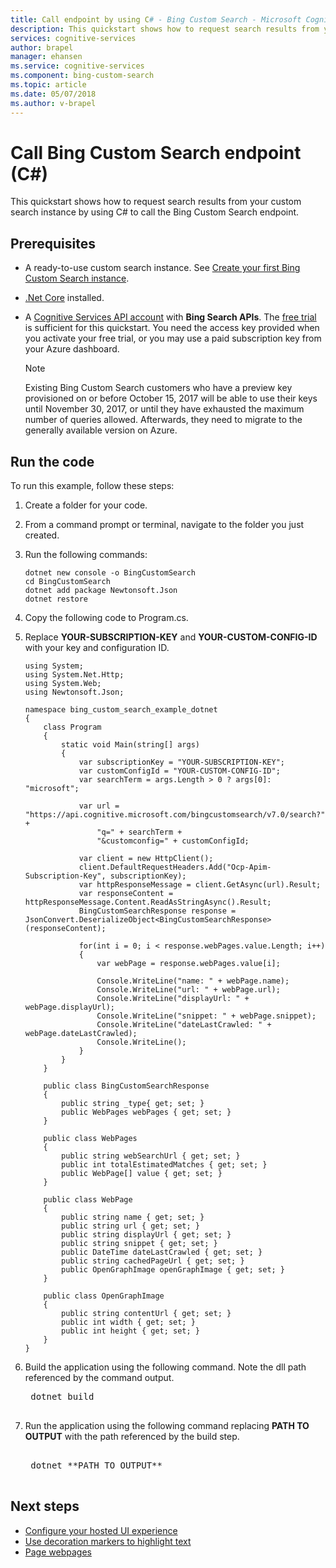```yaml
---
title: Call endpoint by using C# - Bing Custom Search - Microsoft Cognitive Services
description: This quickstart shows how to request search results from your custom search instance by using C# to call the Bing Custom Search endpoint. 
services: cognitive-services
author: brapel
manager: ehansen
ms.service: cognitive-services
ms.component: bing-custom-search
ms.topic: article
ms.date: 05/07/2018
ms.author: v-brapel
---
```


# Call Bing Custom Search endpoint (C#)

This quickstart shows how to request search results from your custom search instance by using C# to call the Bing Custom Search endpoint. 

## Prerequisites

-  A ready-to-use custom search instance. See [Create your first Bing Custom Search instance](quick-start.md).
-  [.Net Core](https://www.microsoft.com/net/download/core) installed.
- A [Cognitive Services API account](https://docs.microsoft.com/azure/cognitive-services/cognitive-services-apis-create-account) with **Bing Search APIs**. The [free trial](https://azure.microsoft.com/try/cognitive-services/?api=bing-custom-search) is sufficient for this quickstart. You need the access key provided when you activate your free trial, or you may use a paid subscription key from your Azure dashboard.  

  >[!NOTE]  
  >Existing Bing Custom Search customers who have a preview key provisioned on or before October 15, 2017 will be able to use their keys until November 30, 2017, or until they have exhausted the maximum number of queries allowed. Afterwards, they need to migrate to the generally available version on Azure. 
 
## Run the code

To run this example, follow these steps:

1. Create a folder for your code.
2. From a command prompt or terminal, navigate to the folder you just created.
3. Run the following commands:
    ```
    dotnet new console -o BingCustomSearch
    cd BingCustomSearch
    dotnet add package Newtonsoft.Json
    dotnet restore
   ```

4. Copy the following code to Program.cs.
5. Replace **YOUR-SUBSCRIPTION-KEY** and **YOUR-CUSTOM-CONFIG-ID** with your key and configuration ID.

    ``` CSharp
    using System;
    using System.Net.Http;
    using System.Web;
    using Newtonsoft.Json;
    
    namespace bing_custom_search_example_dotnet
    {
        class Program
        {
            static void Main(string[] args)
            {
                var subscriptionKey = "YOUR-SUBSCRIPTION-KEY";
                var customConfigId = "YOUR-CUSTOM-CONFIG-ID";
                var searchTerm = args.Length > 0 ? args[0]: "microsoft";            
    
                var url = "https://api.cognitive.microsoft.com/bingcustomsearch/v7.0/search?" +
                    "q=" + searchTerm +
                    "&customconfig=" + customConfigId;
    
                var client = new HttpClient();
                client.DefaultRequestHeaders.Add("Ocp-Apim-Subscription-Key", subscriptionKey);
                var httpResponseMessage = client.GetAsync(url).Result;
                var responseContent = httpResponseMessage.Content.ReadAsStringAsync().Result;
                BingCustomSearchResponse response = JsonConvert.DeserializeObject<BingCustomSearchResponse>(responseContent);
                
                for(int i = 0; i < response.webPages.value.Length; i++)
                {                
                    var webPage = response.webPages.value[i];
                    
                    Console.WriteLine("name: " + webPage.name);
                    Console.WriteLine("url: " + webPage.url);                
                    Console.WriteLine("displayUrl: " + webPage.displayUrl);
                    Console.WriteLine("snippet: " + webPage.snippet);
                    Console.WriteLine("dateLastCrawled: " + webPage.dateLastCrawled);
                    Console.WriteLine();
                }            
            }
        }
    
        public class BingCustomSearchResponse
        {        
            public string _type{ get; set; }            
            public WebPages webPages { get; set; }
        }
    
        public class WebPages
        {
            public string webSearchUrl { get; set; }
            public int totalEstimatedMatches { get; set; }
            public WebPage[] value { get; set; }        
        }
    
        public class WebPage
        {
            public string name { get; set; }
            public string url { get; set; }
            public string displayUrl { get; set; }
            public string snippet { get; set; }
            public DateTime dateLastCrawled { get; set; }
            public string cachedPageUrl { get; set; }
            public OpenGraphImage openGraphImage { get; set; }        
        }
        
        public class OpenGraphImage
        {
            public string contentUrl { get; set; }
            public int width { get; set; }
            public int height { get; set; }
        }
    }
    ```
6. Build the application using the following command. Note the dll path referenced by the command output.
    <pre>
    dotnet build 
    </pre>
7. Run the application using the following command replacing **PATH TO OUTPUT** with the path referenced by the build step.
    <pre>    
    dotnet **PATH TO OUTPUT**
    </pre>

## Next steps
- [Configure your hosted UI experience](./hosted-ui.md)
- [Use decoration markers to highlight text](./hit-highlighting.md)
- [Page webpages](./page-webpages.md)

